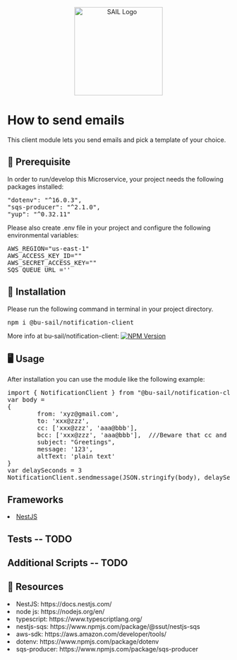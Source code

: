 <p align="center">
 <img src="https://user-images.githubusercontent.com/62607343/202245103-044d5c0b-7dec-416b-a178-66b4875dc399.png" width="200" alt="SAIL Logo" /></a>
</p>


# How to send emails

This client module lets you send emails and pick a template of your choice.

## 📖  Prerequisite

In order to run/develop this Microservice, your project needs the following packages installed:

<pre>
"dotenv": "^16.0.3",
"sqs-producer": "^2.1.0",
"yup": "^0.32.11"
</pre>

Please also create .env file in your project and configure the following environmental variables:
  
<pre>
AWS_REGION="us-east-1"
AWS_ACCESS_KEY_ID=""
AWS_SECRET_ACCESS_KEY=""
SQS_QUEUE_URL =''
</pre>

## 💾 Installation

Please run the following command in terminal in your project directory.

<pre>
npm i @bu-sail/notification-client
</pre>
More info at bu-sail/notification-client: <a href="https://www.npmjs.com/package/@bu-sail/notification-client" target="_blank"><img src="https://img.shields.io/npm/v/@nestjs/core.svg" alt="NPM Version" /></a>

## 🖥️ Usage

After installation you can use the module like the following example:

<pre>
import { NotificationClient } from "@bu-sail/notification-client"
var body =
{
        from: 'xyz@gmail.com',
        to: 'xxx@zzz',
        cc: ['xxx@zzz', 'aaa@bbb'],
        bcc: ['xxx@zzz', 'aaa@bbb'],  ///Beware that cc and bcc takes array and can not be a single string
        subject: "Greetings",
        message: '123',
        altText: 'plain text'
}
var delaySeconds = 3
NotificationClient.sendmessage(JSON.stringify(body), delaySeconds);
</pre>

## Frameworks
<li> <a href="https://docs.nestjs.com/"> NestJS </a>


## Tests -- TODO


## Additional Scripts -- TODO


## 📝 Resources

<li> NestJS: https://docs.nestjs.com/
<li> node js: https://nodejs.org/en/
<li> typescript: https://www.typescriptlang.org/
<li> nestjs-sqs: https://www.npmjs.com/package/@ssut/nestjs-sqs
<li> aws-sdk: https://aws.amazon.com/developer/tools/
<li> dotenv: https://www.npmjs.com/package/dotenv
<li> sqs-producer: https://www.npmjs.com/package/sqs-producer
